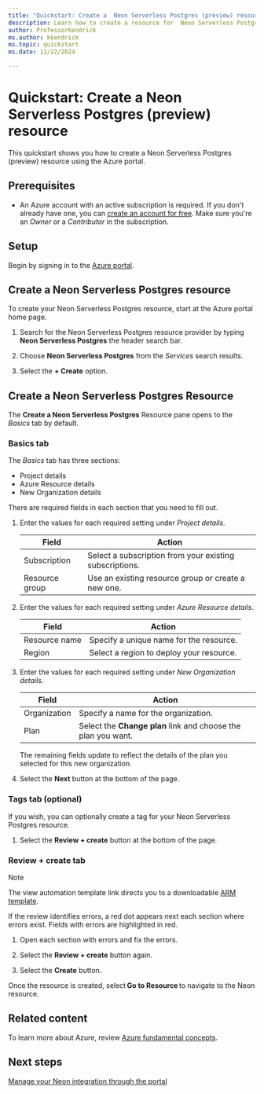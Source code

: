 ```yaml
---
title: "Quickstart: Create a  Neon Serverless Postgres (preview) resource"
description: Learn how to create a resource for  Neon Serverless Postgres (preview) using the Azure portal.
author: ProfessorKendrick
ms.author: kkendrick
ms.topic: quickstart
ms.date: 11/22/2024

---
```

# Quickstart: Create a Neon Serverless Postgres (preview) resource

This quickstart shows you how to create a Neon Serverless Postgres (preview) resource using the Azure portal.

## Prerequisites

- An Azure account with an active subscription is required. If you don't already have one, you can [create an account for free](https://azure.microsoft.com/free/). Make sure you're an *Owner* or a *Contributor* in the subscription.

## Setup

Begin by signing in to the [Azure portal](https://aka.ms/ANI/NeonServerlessPostgres/AzurePortal).

## Create a Neon Serverless Postgres resource

To create your Neon Serverless Postgres resource, start at the Azure portal home page.

1. Search for the Neon Serverless Postgres resource provider by typing **Neon Serverless Postgres** the header search bar.

1. Choose **Neon Serverless Postgres** from the *Services* search results.

1. Select the **+ Create** option.

## Create a Neon Serverless Postgres Resource

The **Create a Neon Serverless Postgres** Resource pane opens to the *Basics* tab by default.

### Basics tab

The *Basics* tab has three sections:

- Project details
- Azure Resource details
- New Organization details

<!--add image-->

There are required fields in each section that you need to fill out.

1. Enter the values for each required setting under *Project details*.

    |Field  |Action  |
    |---------|---------|
    |Subscription    |Select a subscription from your existing subscriptions.         |
    |Resource group     |Use an existing resource group or create a new one.          |

1. Enter the values for each required setting under *Azure Resource details*.

    |Field |Action  |
    |---------|---------|
    |Resource name     |Specify a unique name for the resource.    |
    |Region     |Select a region to deploy your resource.         |

1. Enter the values for each required setting under *New Organization details*.

    |Field  |Action  |
    |---------|---------|
    |Organization     |Specify a name for the organization.   |
    |Plan    |Select the **Change plan** link and choose the plan you want.        |

    The remaining fields update to reflect the details of the plan you selected for this new organization.

1. Select the **Next** button at the bottom of the page.

### Tags tab (optional)

If you wish, you can optionally create a tag for your Neon Serverless Postgres resource.

1. Select the **Review + create** button at the bottom of the page. 

### Review + create tab

<!--TODO: Add image-->

> [!NOTE]
> The view automation template link directs you to a downloadable [ARM template](LINK). 

If the review identifies errors, a red dot appears next each section where errors exist. Fields with errors are highlighted in red. 

1. Open each section with errors and fix the errors.

1. Select the **Review + create** button again.

1. Select the **Create** button.

Once the resource is created, select **Go to Resource** to navigate to the Neon resource. 

## Related content

To learn more about Azure, review [Azure fundamental concepts](/azure/cloud-adoption-framework/ready/considerations/fundamental-concepts).

## Next steps

[Manage your Neon  integration through the portal](manage.md)